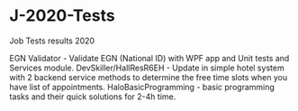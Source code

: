 # J-2020-Tests
Job Tests results 2020

EGN Validator - Validate EGN (National ID) with WPF app and Unit tests and Services module.
DevSkiller/HallResR6EH - Update in simple hotel system with 2 backend service methods to determine the free time slots when you have list of appointments.
HaloBasicProgramming - basic programming tasks and their quick solutions for 2-4h time.
